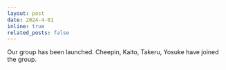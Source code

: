 ```yaml
---
layout: post
date: 2024-4-01
inline: true
related_posts: false
---
```


Our group has been launched. Cheepin, Kaito, Takeru, Yosuke have joined the group. 


